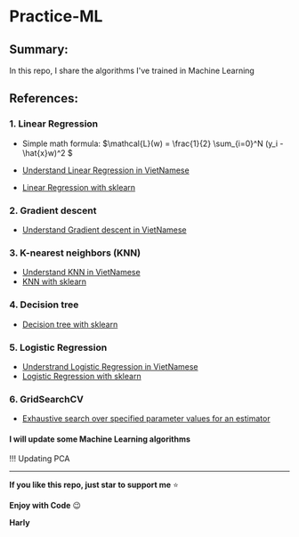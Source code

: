 # Practice-ML

## Summary:
In this repo, I share the algorithms I've trained in Machine Learning

## References:

### 1. Linear Regression


* Simple math formula: $\mathcal{L}(w) = \frac{1}{2} \sum_{i=0}^N \(y_i - \hat{x}w)^2 $


* [Understand Linear Regression in VietNamese](https://machinelearningcoban.com/2016/12/28/linearregression/)
* [Linear Regression with sklearn](https://scikit-learn.org/stable/modules/generated/sklearn.linear_model.LinearRegression.html)

### 2. Gradient descent

* [Understand Gradient descent in VietNamese](https://machinelearningcoban.com/2017/01/12/gradientdescent/)

### 3. K-nearest neighbors (KNN)

* [Understand KNN in VietNamese](https://machinelearningcoban.com/2017/01/08/knn/)
* [KNN with sklearn](https://scikit-learn.org/stable/modules/generated/sklearn.neighbors.KNeighborsClassifier.html)

### 4. Decision tree

* [Decision tree with sklearn](https://scikit-learn.org/stable/modules/tree.html)

### 5. Logistic Regression

* [Understrand Logistic Regression in VietNamese ](https://machinelearningcoban.com/2017/01/27/logisticregression/)
* [Logistic Regression with sklearn](https://scikit-learn.org/stable/modules/generated/sklearn.linear_model.LogisticRegression.html)

### 6. GridSearchCV
* [Exhaustive search over specified parameter values for an estimator](https://scikit-learn.org/stable/modules/generated/sklearn.model_selection.GridSearchCV.html)
#### I will update some Machine Learning algorithms

!!! Updating PCA
_____

**If you like  this repo, just star to support me** :star:

**Enjoy with Code** :wink:

**Harly**
